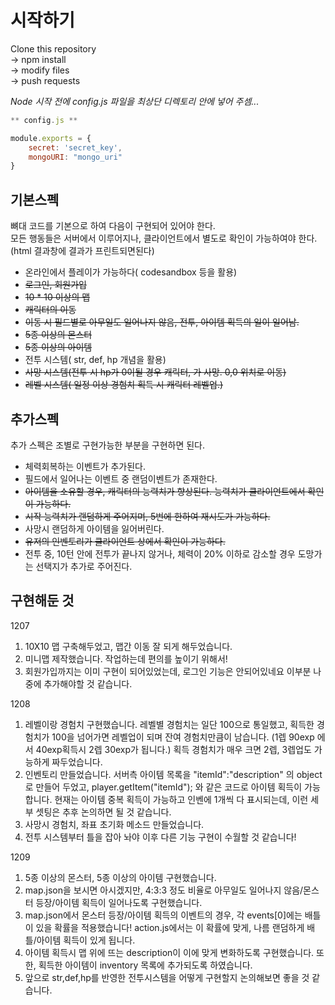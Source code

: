 # 시작하기

Clone this repository \
-> npm install        \
-> modify files       \
-> push requests

*Node 시작 전에 _config.js_ 파일을 최상단 디렉토리 안에 넣어 주셈...*

```javascript
** config.js ** 

module.exports = {
    secret: 'secret_key',
    mongoURI: "mongo_uri"
}
```

## 기본스펙

뼈대 코드를 기본으로 하여 다음이 구현되어 있어야 한다.  
모든 행동들은 서버에서 이루어지나, 클라이언트에서 별도로 확인이 가능하여야 한다.(html 결과창에 결과가 프린트되면된다)
- 온라인에서 플레이가 가능하다( codesandbox 등을 활용)  
- ~~로그인, 회원가입~~
- ~~10 * 10 이상의 맵~~
- ~~캐릭터의 이동~~
- ~~이동 시 필드별로 아무일도 일어나지 않음, 전투, 아이템 획득의 일이 일어남.~~
- ~~5종 이상의 몬스터~~ 
- ~~5종 이상의 아이템~~  
- 전투 시스템( str, def, hp 개념을 활용)  
- ~~사망 시스템(전투 시 hp가 0이될 경우 캐릭터, 가 사망. 0,0 위치로 이동)~~
- ~~레벨 시스템( 일정 이상 경험치 획득 시 캐릭터 레벨업.)~~

## 추가스펙

추가 스펙은 조별로 구현가능한 부분을 구현하면 된다.


- 체력회복하는 이벤트가 추가된다.
- 필드에서 일어나는 이벤트 중 랜덤이벤트가 존재한다.  
- ~~아이템을 소유할 경우, 캐릭터의 능력치가 향상된다. 능력치가 클라이언트에서 확인이 가능하다.~~  
- ~~시작 능력치가 랜덤하게 주어지며, 5번에 한하여 재시도가 가능하다.~~
- 사망시 랜덤하게 아이템을 잃어버린다.  
- ~~유저의 인벤토리가 클라이언트 상에서 확인이 가능하다.~~
- 전투 중, 10턴 안에 전투가 끝나지 않거나, 체력이 20% 이하로 감소할 경우 도망가는 선택지가 추가로 주어진다.

## 구현해둔 것 

1207
1. 10X10 맵 구축해두었고, 맵간 이동 잘 되게 해두었습니다. 
2. 미니맵 제작했습니다. 작업하는데 편의를 높이기 위해서!
3. 회원가입까지는 이미 구현이 되어있었는데, 로그인 기능은 안되어있네요 이부분 나중에 추가해야할 것 같습니다. 

1208
1. 레벨이랑 경험치 구현했습니다. 레벨별 경험치는 일단 100으로 통일했고, 획득한 경험치가 100을 넘어가면 레벨업이 되며 잔여 경험치만큼이 남습니다. 
    (1렙 90exp 에서 40exp획득시 2렙 30exp가 됩니다.) 획득 경험치가 매우 크면 2렙, 3렙업도 가능하게 짜두었습니다. 
2. 인벤토리 만들었습니다. 
    서버측 아이템 목록을 "itemId":"description" 의 object로 만들어 두었고, 
    player.getItem("itemId"); 와 같은 코드로 아이템 획득이 가능합니다. 
    현재는 아이템 중복 획득이 가능하고 인벤에 1개씩 다 표시되는데, 이런 세부 셋팅은 추후 논의하면 될 것 같습니다. 
3. 사망시 경험치, 좌표 초기화 메소드 만들었습니다. 
4. 전투 시스템부터 틀을 잡아 놔야 이후 다른 기능 구현이 수월할 것 같습니다! 

1209
1. 5종 이상의 몬스터, 5종 이상의 아이템 구현했습니다.  
2. map.json을 보시면 아시겠지만, 4:3:3 정도 비율로 아무일도 일어나지 않음/몬스터 등장/아이템 획득이 일어나도록 구현했습니다.  
3. map.json에서 몬스터 등장/아이템 획득의 이벤트의 경우, 각 events[0]에는 배틀이 있을 확률을 적용했습니다! action.js에서는 이 확률에 맞게, 나름 랜덤하게 배틀/아이템 획득이 있게 됩니다.  
4. 아이템 획득시 맵 위에 뜨는 description이 이에 맞게 변화하도록 구현했습니다. 또한, 획득한 아이템이 inventory 목록에 추가되도록 하였습니다.  
5. 앞으로 str,def,hp를 반영한 전투시스템을 어떻게 구현할지 논의해보면 좋을 것 같습니다.  
  
